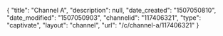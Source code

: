 {
    "title": "Channel A",
    "description": null,
    "date_created": "1507050810",
    "date_modified": "1507050903",
    "channelid": "117406321",
    "type": "captivate",
    "layout": "channel",
    "url": "\/c\/channel-a\/117406321"
}